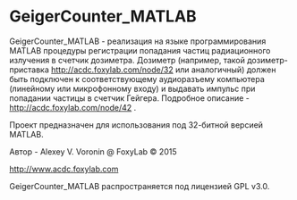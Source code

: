 # GeigerCounter_MATLAB
GeigerCounter_MATLAB - реализация на языке программирования MATLAB процедуры регистрации попадания частиц 
радиационного излучения в счетчик дозиметра.
Дозиметр (например, такой дозиметр-приставка http://acdc.foxylab.com/node/32 или аналогичный) должен быть подключен к соответствующему аудиоразъему компьютера (линейному или микрофонному входу) и выдавать импульс при попадании частицы в счетчик Гейгера. Подробное описание - http://acdc.foxylab.com/node/42 .

Проект предназначен для использования под 32-битной версией MATLAB.

Автор - Alexey V. Voronin @ FoxyLab © 2015

http://www.acdc.foxylab.com

GeigerCounter_MATLAB распространяется под лицензией GPL v3.0.

